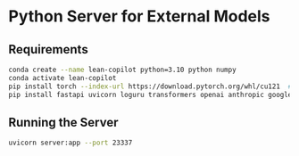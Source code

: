 Python Server for External Models
=================================

## Requirements

```bash
conda create --name lean-copilot python=3.10 python numpy
conda activate lean-copilot
pip install torch --index-url https://download.pytorch.org/whl/cu121  # Depending on whether you have CUDA and the CUDA version; see https://pytorch.org/.
pip install fastapi uvicorn loguru transformers openai anthropic google vllm
```


## Running the Server

```bash
uvicorn server:app --port 23337
```
